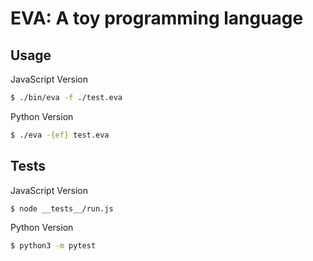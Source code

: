 # EVA: A toy programming language

## Usage
JavaScript Version
```bash
$ ./bin/eva -f ./test.eva
```
Python Version
```bash
$ ./eva -{ef} test.eva
```

## Tests
JavaScript Version
```bash
$ node __tests__/run.js
```
Python Version
```bash
$ python3 -m pytest
```
